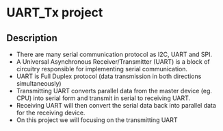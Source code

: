 # UART_Tx project
## Description
* There are many serial communication protocol as I2C, UART and SPI.
* A Universal Asynchronous Receiver/Transmitter (UART) is a block of circuitry responsible for implementing serial communication.
* UART is Full Duplex protocol (data transmission in both directions
simultaneously)
* Transmitting UART converts parallel data from the master device (eg. CPU) into serial form and transmit in serial to receiving UART.
* Receiving UART will then convert the serial data back into parallel data for the receiving device.
* On this project we will focusing on the transmitting UART

